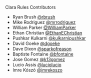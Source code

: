 Clara Rules Contributors

- Ryan Brush [@rbrush]
- Mike Rodriguez [@mrrodriguez]
- William Parker [@WilliamParker]
- Ethan Christian [@EthanEChristian]
- Pushkar Kulkarni [@kulkarnipushkar]
- David Goeke [@dgoeke]
- Dave Dixon [@sparkofreason]
- Baptiste Fontaine [@bfontaine]
- Jose Gomez [@k13gomez]
- Lucio Assis [@luciolucio]
- Imre Kószó [@imrekoszo]

[@rbrush]: https://github.com/rbrush
[@mrrodriguez]: https://github.com/mrrodriguez
[@WilliamParker]: https://github.com/WilliamParker
[@EthanEChristian]: https://github.com/EthanEChristian
[@kulkarnipushkar]: https://github.com/kulkarnipushkar
[@dgoeke]: https://github.com/dgoeke
[@sparkofreason]: https://github.com/sparkofreason
[@bfontaine]: https://github.com/bfontaine
[@sunilgunisetty]: https://github.com/sunilgunisetty
[@k13gomez]: https://github.com/k13gomez
[@luciolucio]: https://github.com/luciolucio
[@imrekoszo]: https://github.com/imrekoszo
